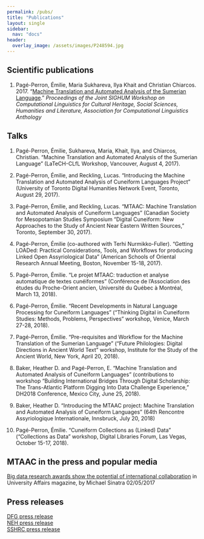 ```yaml
---
permalink: /pubs/
title: "Publications"
layout: single
sidebar:
  nav: "docs"
header:
  overlay_image: /assets/images/P248594.jpg
---
```


## Scientific publications
1. Pagé-Perron, Émilie, Maria Sukhareva, Ilya Khait and Christian Chiarcos. 2017. “[Machine Translation and Automated Analysis of the Sumerian Language](http://www.aclweb.org/anthology/W/W17/W17-2202.pdf).” <em>Proceedings of the Joint SIGHUM Workshop on Computational Linguistics for Cultural Heritage, Social Sciences, Humanities and Literature, Association for Computational Linguistics Anthology</em>


## Talks
1. Pagé-Perron, Émilie, Sukhareva, Maria, Khait, Ilya, and Chiarcos, Christian. “Machine Translation and Automated Analysis of the Sumerian Language” (LaTeCH-CLfL Workshop, Vancouver, August 4, 2017).

2. Pagé-Perron, Émilie, and Reckling, Lucas. “Introducing the Machine Translation and Automated Analysis of Cuneiform Languages Project” (University of Toronto Digital Humanities Network Event, Toronto, August 29, 2017).

3. Pagé-Perron, Émilie, and Reckling, Lucas. “MTAAC: Machine Translation and Automated Analysis of Cuneiform Languages” (Canadian Society for Mesopotamian Studies Symposium “Digital Cuneiform: New Approaches to the Study of Ancient Near Eastern Written Sources,” Toronto, September 30, 2017). 

 4. Pagé-Perron, Émilie (co-authored with Terhi Nurmikko-Fuller). “Getting LOADed: Practical Considerations, Tools, and Workflows for producing Linked Open Assyriological Data” (American Schools of Oriental Research Annual Meeting, Boston, November 15-18, 2017).

5. Pagé-Perron, Émilie. “Le projet MTAAC: traduction et analyse automatique de textes cunéiformes” (Conférence de l’Association des études du Proche-Orient ancien, Université du Québec à Montréal, March 13, 2018).

6. Pagé-Perron, Émilie. “Recent Developments in Natural Language Processing for Cuneiform Languages” (“Thinking Digital in Cuneiform Studies: Methods, Problems, Perspectives” workshop, Venice, March 27-28, 2018).

7. Pagé-Perron, Émilie. “Pre-requisites and Workflow for the Machine Translation of the Sumerian Language” (“Future Philologies: Digital Directions in Ancient World Text” workshop, Institute for the Study of the Ancient World, New York, April 20, 2018).

8. Baker, Heather D. and Pagé-Perron, E. “Machine Translation and Automated Analysis of Cuneiform Languages” (contributions to workshop “Building International Bridges Through Digital Scholarship: The Trans-Atlantic Platform Digging Into Data Challenge Experience,” DH2018 Conference, Mexico City, June 25, 2018).

9. Baker, Heather D. “Introducing the MTAAC project: Machine Translation and Automated Analysis of Cuneiform Languages” (64th Rencontre Assyriologique Internationale, Innsbruck, July 20, 2018)

10. Pagé-Perron, Émilie. “Cuneiform Collections as (Linked) Data” (“Collections as Data” workshop, Digital Libraries Forum, Las Vegas, October 15-17, 2018).

## MTAAC in the press and popular media
[Big data research awards show the potential of international collaboration](http://www.universityaffairs.ca/opinion/in-my-opinion/big-data-research-awards-show-potential-international-collaboration/) in University Affairs magazine, by Michael Sinatra 02/05/2017


## Press releases
[DFG press release](http://www.dfg.de/foerderung/info_wissenschaft/2017/info_wissenschaft_17_16/index.html)  
[NEH press release](https://www.neh.gov/news/press-release/diggingintodata)  
[SSHRC press release](http://www.sshrc-crsh.gc.ca/news_room-salle_de_presse/press_releases-communiques/2017/digging_into_data-au_coeur_des_donnees_numeriques-eng.aspx)  

